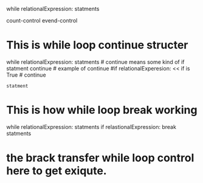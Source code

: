 while relationalExpression:
    statments

count-control
evend-control

# This is while loop continue structer 

while relationalExpression: 
    statments
    # continue means some kind of if statment
    continue
    # example of continue
    #if relationalExperesion: << if is True
    #	continue

    statment

# This is how while loop break working

while relationalExpression:
    statments
    if relastionalExpression:
        break
    statments
# the brack transfer while loop control here to get exiqute.
